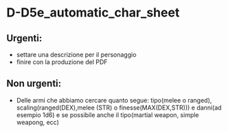 # D-D5e_automatic_char_sheet

## Urgenti:
* settare una descrizione per il personaggio 
* finire con la produzione del PDF
## Non urgenti:
* Delle armi che abbiamo cercare quanto segue: tipo(melee o ranged), scaling(ranged(DEX),melee (STR) o finesse(MAX(DEX,STR))) e danni(ad esempio 1d6) e se possibile anche il tipo(martial weapon, simple weapong, ecc)


